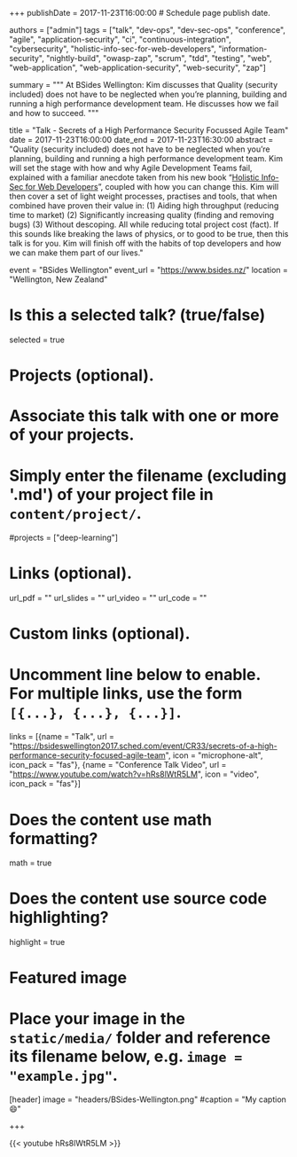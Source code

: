 +++
publishDate = 2017-11-23T16:00:00  # Schedule page publish date.

authors = ["admin"]
tags = ["talk", "dev-ops", "dev-sec-ops", "conference", "agile", "application-security", "ci", "continuous-integration", "cybersecurity", "holistic-info-sec-for-web-developers", "information-security", "nightly-build", "owasp-zap", "scrum", "tdd", "testing", "web", "web-application", "web-application-security", "web-security", "zap"]

summary = """
At BSides Wellington: Kim discusses that Quality (security included) does not have to be neglected when you’re planning, building and running a high performance development team. He discusses how we fail and how to succeed.
"""

title = "Talk - Secrets of a High Performance Security Focussed Agile Team"
date = 2017-11-23T16:00:00
date_end = 2017-11-23T16:30:00
abstract = "Quality (security included) does not have to be neglected when you’re planning, building and running a high performance development team. Kim will set the stage with how and why Agile Development Teams fail, explained with a familiar anecdote taken from his new book “[Holistic Info-Sec for Web Developers](https://f0.holisticinfosecforwebdevelopers.com/)”, coupled with how you can change this. Kim will then cover a set of light weight processes, practises and tools, that when combined have proven their value in: (1) Aiding high throughput (reducing time to market) (2) Significantly increasing quality (finding and removing bugs) (3) Without descoping. All while reducing total project cost (fact). If this sounds like breaking the laws of physics, or to good to be true, then this talk is for you. Kim will finish off with the habits of top developers and how we can make them part of our lives."

event = "BSides Wellington"
event_url = "https://www.bsides.nz/"
location = "Wellington, New Zealand"

# Is this a selected talk? (true/false)
selected = true

# Projects (optional).
#   Associate this talk with one or more of your projects.
#   Simply enter the filename (excluding '.md') of your project file in `content/project/`.
#projects = ["deep-learning"]

# Links (optional).
url_pdf = ""
url_slides = ""
url_video = ""
url_code = ""

# Custom links (optional).
#   Uncomment line below to enable. For multiple links, use the form `[{...}, {...}, {...}]`.
links = [{name = "Talk", url = "https://bsideswellington2017.sched.com/event/CR33/secrets-of-a-high-performance-security-focused-agile-team", icon = "microphone-alt", icon_pack = "fas"}, {name = "Conference Talk Video", url = "https://www.youtube.com/watch?v=hRs8lWtR5LM", icon = "video", icon_pack = "fas"}]

# Does the content use math formatting?
math = true

# Does the content use source code highlighting?
highlight = true

# Featured image
# Place your image in the `static/media/` folder and reference its filename below, e.g. `image = "example.jpg"`.
[header]
image = "headers/BSides-Wellington.png"
#caption = "My caption :smile:"

+++

{{< youtube hRs8lWtR5LM >}}

<br>
